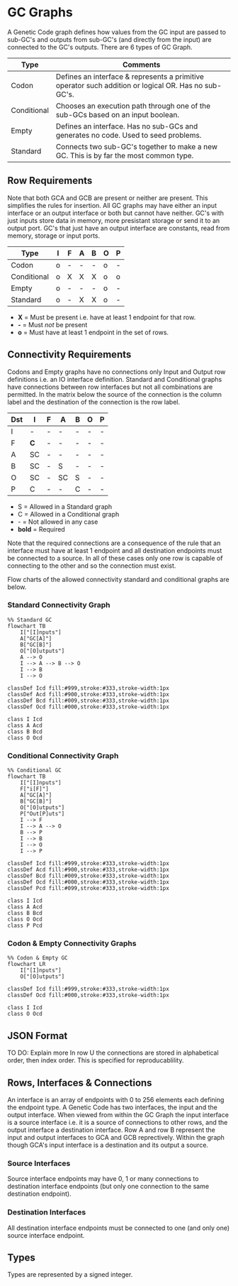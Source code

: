 # GC Graphs

A Genetic Code graph defines how values from the GC input are passed to sub-GC's and outputs from sub-GC's
(and directly from the input) are connected to the GC's outputs. There are 6 types of GC Graph.

| Type | Comments |
|------|------------|
| Codon | Defines an interface & represents a primitive operator such addition or logical OR. Has no sub-GC's. |
| Conditional | Chooses an execution path through one of the sub-GCs based on an input boolean. |
| Empty | Defines an interface. Has no sub-GCs and generates no code. Used to seed problems. |
| Standard | Connects two sub-GC's together to make a new GC. This is by far the most common type.|

## Row Requirements

Note that both GCA and GCB are present or neither are present. This simplifies the rules for insertion.
All GC graphs may have either an input interface or an output interface or both but cannot have neither.
GC's with just inputs store data in memory, more presistant storage or send it to an output port. GC's that
just have an output interface are constants, read from memory, storage or input ports.

| Type | I | F | A | B | O | P |
|------|---|---| ---|---|---|---|
| Codon | o | - | - | - | o | - |
| Conditional | o | X | X | X | o | o |
| Empty | o | - | - | - | o | - |
| Standard | o | - | X | X | o | - |

- **X** = Must be present i.e. have at least 1 endpoint for that row.
- **-** = Must _not_ be present
- **o** = Must have at least 1 endpoint in the set of rows.

## Connectivity Requirements

Codons and Empty graphs have no connections only Input and Output row definitions i.e. an IO interface definition. Standard and Conditional graphs have connections between row interfaces but not all combinations are permitted. In the matrix below the source of the connection is the column label and the destination of the connection is the row label.

| Dst | I | F | A | B | O | P |
|------|---|---|---|---|---|---|
|  I  | - | - | - | - | - | - |
| F | **C** | - | - | - | - | - |
|  A  | SC | - |  - | - | - | - |
|  B  | SC | - | S | - | - | - |
|  O  | SC | - | SC | S | - | - |
|  P  | C | - | - | C | - | - |

- S = Allowed in a Standard graph
- C = Allowed in a Conditional graph
- \- = Not allowed in any case
- **bold** = Required

Note that the required connections are a consequence of the rule that an interface must have at least 1 endpoint and all destination endpoints must be connected to a source. In all of these cases only one row is capable of connecting to the other and so the connection must exist.

Flow charts of the allowed connectivity standard and conditional graphs are below.

### Standard Connectivity Graph

```mermaid
%% Standard GC
flowchart TB
    I["[I]nputs"]
    A["GC[A]"]
    B["GC[B]"]
    O["[O]utputs"]
    A --> O
    I --> A --> B --> O
    I --> B
    I --> O
    
classDef Icd fill:#999,stroke:#333,stroke-width:1px
classDef Acd fill:#900,stroke:#333,stroke-width:1px
classDef Bcd fill:#009,stroke:#333,stroke-width:1px
classDef Ocd fill:#000,stroke:#333,stroke-width:1px

class I Icd
class A Acd
class B Bcd
class O Ocd
```

### Conditional Connectivity Graph

```mermaid
%% Conditional GC
flowchart TB
    I["[I]nputs"]
    F["i[F]"]
    A["GC[A]"]
    B["GC[B]"]
    O["[O]utputs"]
    P["Out[P]uts"]
    I --> F
    I --> A --> O
    B --> P
    I --> B
    I --> O
    I --> P
    
classDef Icd fill:#999,stroke:#333,stroke-width:1px
classDef Acd fill:#900,stroke:#333,stroke-width:1px
classDef Bcd fill:#009,stroke:#333,stroke-width:1px
classDef Ocd fill:#000,stroke:#333,stroke-width:1px
classDef Pcd fill:#099,stroke:#333,stroke-width:1px

class I Icd
class A Acd
class B Bcd
class O Ocd
class P Pcd
```

### Codon & Empty Connectivity Graphs

```mermaid
%% Codon & Empty GC
flowchart LR
    I["[I]nputs"]
    O["[O]utputs"]
    
classDef Icd fill:#999,stroke:#333,stroke-width:1px
classDef Ocd fill:#000,stroke:#333,stroke-width:1px

class I Icd
class O Ocd
```

## JSON Format

TO DO: Explain more
In row U the connections are stored in alphabetical order, then index order. This is specified for reproducablility.

## Rows, Interfaces & Connections

An interface is an array of endpoints with 0 to 256 elements each defining the endpoint type.
A Genetic Code has two interfaces, the input and the output interface. When viewed from within the
GC Graph the input interface is a source interface i.e. it is a source of connections
to other rows, and the output interface a destination interface. Row A and row B represent the input
and output interfaces to GCA and GCB reprectively. Within the graph though GCA's input interface is
a destination and its output a source.

### Source Interfaces

Source interface endpoints may have 0, 1 or many connections to destination interface endpoints (but
only one connection to the same destination endpoint).

### Destination Interfaces

All destination interface endpoints must be connected to one (and only one) source interface endpoint.

## Types

Types are represented by a signed integer.  